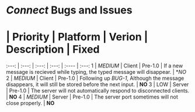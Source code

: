 # *Connect* Bugs and Issues

 # | Priority | Platform | Verion | Description | Fixed
:---: | :---: | :---: | :---: | :---- | :---:
1 | *MEDIUM* | Client | Pre-1.0 | If a new message is recieved while typing, the typed message will disappear. | **NO*
2 | *MEDIUM* | Client | Pre-1.0 | Following up *BUG-1*, Although the message disappears, it will still be stored before the next input. | **NO**
3 | LOW | Server | Pre-1.0 | The server will not automatically respond to disconnected clients. | **NO**
4 | *MEDIUM* | Server | Pre-1.0 | The server port sometimes will not close properly. | **NO**
